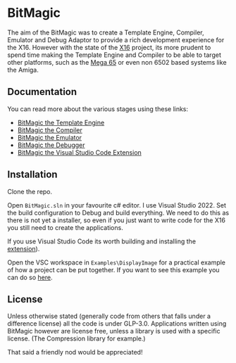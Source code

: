 # BitMagic

The aim of the BitMagic was to create a Template Engine, Compiler, Emulator and Debug Adaptor to provide a rich development experience for the X16. However with the state of the [X16](https://www.commanderx16.com/) project, its more prudent to spend time making the Template Engine and Compiler to be able to target other platforms, such as the [Mega 65](https://mega65.org/) or even non 6502 based systems like the Amiga.

## Documentation

You can read more about the various stages using these links:

- [BitMagic the Template Engine](Documentation/TemplateEngine.md)
- [BitMagic the Compiler](Documentation/Compiler.md)
- [BitMagic the Emulator](Documentation/Emulator.md)
- [BitMagic the Debugger](Documentation/Debugger.md)
- [BitMagic the Visual Studio Code Extension](BitMagic.VscGrammar/README.md)

## Installation

Clone the repo.

Open `BitMagic.sln` in your favourite c# editor. I use Visual Studio 2022. Set the build configuration to Debug and build everything. We need to do this as there is not yet a installer, so even if you just want to write code for the X16 you still need to create the applications.

If you use Visual Studio Code its worth building and installing the [extension](BitMagic.VscGrammar/README.md)).

Open the VSC workspace in `Examples\DisplayImage` for a practical example of how a project can be put together. If you want to see this example you can do so [here](https://www.commanderx16.com/forum/index.php?/files/file/228-bitmagic-example/).

## License

Unless otherwise stated (generally code from others that falls under a difference license) all the code is under GLP-3.0. Applications written using BitMagic however are license free, unless a library is used with a specific license. (The Compression library for example.)

That said a friendly nod would be appreciated!
